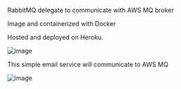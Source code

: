 RabbitMQ delegate to communicate with AWS MQ broker

Image and containerized with Docker 

Hosted and deployed on Heroku. 

![image](https://github.com/user-attachments/assets/1bb146e0-a70f-485f-9c63-ff305e26ebb8)

This simple email service will communicate to AWS MQ

![image](https://github.com/user-attachments/assets/7f2ff4d7-1a53-49cc-a043-808a94a55723)

